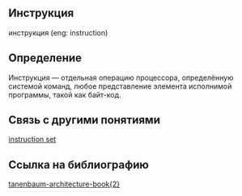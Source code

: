 ## Инструкция 
инструкция (eng: instruction) 

## Определение
Инструкция  —   отдельная операцию процессора, определённую системой команд, любое представление элемента исполнимой программы, такой как байт-код.
## Связь с другими понятиями

[instruction set](https://github.com/vernikkkkkkkkkkkkkkkkkkk/concept/blob/main/virtual%20machines/instruction%20set/instruction%20set.md)

## Cсылка на библиографию

[tanenbaum-architecture-book{2}](https://github.com/vernikkkkkkkkkkkkkkkkkkk/concept/blob/main/bibliography/instruction%20set/tanenbaum-architecture-book%7B2%7D.md)
